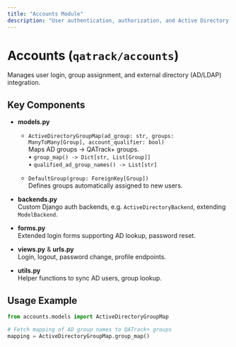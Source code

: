 ```yaml
---
title: "Accounts Module"
description: "User authentication, authorization, and Active Directory integration."
---
```


# Accounts (`qatrack/accounts`)

Manages user login, group assignment, and external directory (AD/LDAP) integration.

## Key Components

- **models.py**  
  - `ActiveDirectoryGroupMap(ad_group: str, groups: ManyToMany[Group], account_qualifier: bool)`  
    Maps AD groups → QATrack+ groups.  
    • `group_map() -> Dict[str, List[Group]]`  
    • `qualified_ad_group_names() -> List[str]`  

  - `DefaultGroup(group: ForeignKey[Group])`  
    Defines groups automatically assigned to new users.

- **backends.py**  
  Custom Django auth backends, e.g. `ActiveDirectoryBackend`, extending `ModelBackend`.

- **forms.py**  
  Extended login forms supporting AD lookup, password reset.

- **views.py** & **urls.py**  
  Login, logout, password change, profile endpoints.

- **utils.py**  
  Helper functions to sync AD users, group lookup.

## Usage Example

```python
from accounts.models import ActiveDirectoryGroupMap

# Fetch mapping of AD group names to QATrack+ groups
mapping = ActiveDirectoryGroupMap.group_map()
```